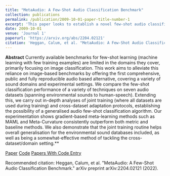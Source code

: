 ```yaml
---
title: "MetaAudio: A Few-Shot Audio Classification Benchmark"
collection: publications
permalink: /publication/2009-10-01-paper-title-number-1
excerpt: 'This paper looks to establish a novel few-shot audio classification benchmark'
date: 2009-10-01
venue: 'Journal 1'
paperurl: 'https://arxiv.org/abs/2204.02121'
citation: 'Heggan, Calum, et al. "MetaAudio: A Few-Shot Audio Classification Benchmark." arXiv preprint arXiv:2204.02121 (2022).'
---
```

**Abstract** Currently available benchmarks for few-shot learning (machine learning with few training examples) are limited in the domains they cover, primarily focusing on image classification. This work aims to alleviate this reliance on image-based benchmarks by offering the first comprehensive, public and fully reproducible audio based alternative, covering a variety of sound domains and experimental settings. We compare the few-shot classification performance of a variety of techniques on seven audio datasets (spanning environmental sounds to human-speech). Extending this, we carry out in-depth analyses of joint training (where all datasets are used during training) and cross-dataset adaptation protocols, establishing the possibility of a generalised audio few-shot classification algorithm. Our experimentation shows gradient-based meta-learning methods such as MAML and Meta-Curvature consistently outperform both metric and baseline methods. We also demonstrate that the joint training routine helps overall generalisation for the environmental sound databases included, as well as being a somewhat-effective method of tackling the cross-dataset/domain setting.**

[Paper](https://arxiv.org/abs/2204.02121)
[Code](https://github.com/CHeggan/MetaAudio-A-Few-Shot-Audio-Classification-Benchmark)
[Papers With Code Entry](https://paperswithcode.com/paper/metaaudio-a-few-shot-audio-classification)

Recommended citation: Heggan, Calum, et al. "MetaAudio: A Few-Shot Audio Classification Benchmark." arXiv preprint arXiv:2204.02121 (2022).